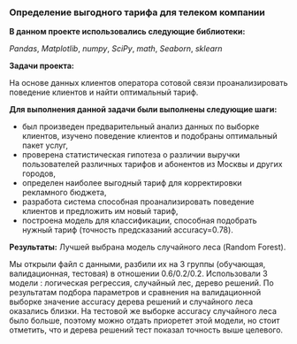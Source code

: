 ### Определение выгодного тарифа для телеком компании

**В данном проекте использовались следующие библиотеки:**

*Pandas*,
*Matplotlib*,
*numpy*,
*SciPy*,
*math*,
*Seaborn*,
*sklearn*

**Задачи проекта:**

На основе данных клиентов оператора сотовой связи проанализировать поведение клиентов и найти оптимальный тариф.

**Для выполнения данной задачи были выполнены следующие шаги:**

- был произведен предварительный анализ данных по выборке клиентов, изучено поведение клиентов и подобраны оптимальный пакет услуг,
- проверена статистическая гипотеза о различии выручки пользователей различных тарифов и абонентов из Москвы и других городов,
- определен наиболее выгодный тариф для корректировки рекламного бюджета,
- разработа система способная проанализировать поведение клиентов и предложить им новый тариф,
- построена модель для классификации, способная подобрать нужный тариф (точность предсказаний accuracy=0.78).

**Результаты:**
Лучшей выбрана модель случайного леса (Random Forest).

Мы открыли файл с данными, разбили их на 3 группы (обучающая, валидационная, тестовая) в отношении 0.6/0.2/0.2.
Использовали 3 модели : логическая регрессия, случайный лес, дерево решений. По результатам подбора параметров и сравнения на валидационной выборке значение accuracy дерева решений и случайного леса оказались близки. На тестовой же выборке accuracy случайного леса было больше, поэтому можно отдать приоретет этой модели, но стоит отметить, что и дерева решений тест показал точность выше целевого.
